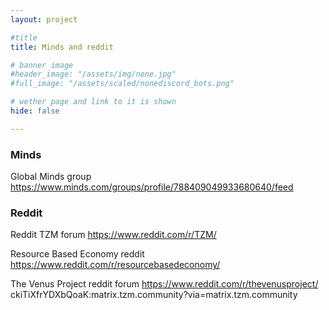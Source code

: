 ```yaml
---
layout: project

#title
title: Minds and reddit

# banner image
#header_image: "/assets/img/none.jpg"
#full_image: "/assets/scaled/nonediscord_bots.png"

# wether page and link to it is shown
hide: false

---
```


### Minds
Global Minds group
https://www.minds.com/groups/profile/788409049933680640/feed

### Reddit
Reddit TZM forum https://www.reddit.com/r/TZM/

Resource Based Economy reddit https://www.reddit.com/r/resourcebasedeconomy/

The Venus Project reddit forum https://www.reddit.com/r/thevenusproject/
ckiTiXfrYDXbQoaK:matrix.tzm.community?via=matrix.tzm.community